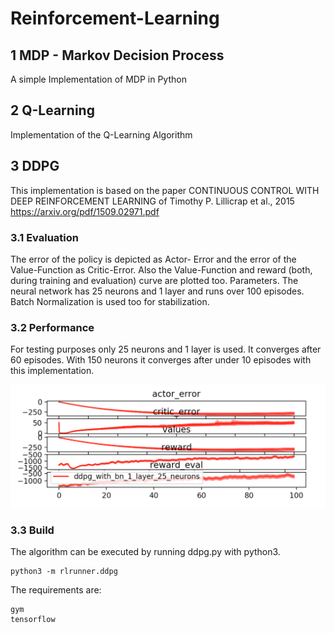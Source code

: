 # Reinforcement-Learning
## 1 MDP - Markov Decision Process 
A simple Implementation of MDP in Python 

## 2 Q-Learning 
Implementation of the Q-Learning Algorithm 

## 3 DDPG
This implementation is based on the paper CONTINUOUS CONTROL WITH DEEP REINFORCEMENT LEARNING of Timothy P. Lillicrap et al., 2015 https://arxiv.org/pdf/1509.02971.pdf

### 3.1 Evaluation
The error of the policy is depicted as Actor- Error and the error of the Value-Function as Critic-Error. Also the Value-Function and reward (both, during training and evaluation) curve are plotted too.
Parameters. The neural network has 25 neurons and 1 layer and runs over 100 episodes. Batch Normalization is used too for stabilization. 

### 3.2 Performance 
For testing purposes only 25 neurons and 1 layer is used. It converges after 60 episodes. With 150 neurons it converges after under 10 episodes with this implementation. 

![pendulum performance](https://github.com/saoudh/Reinforcement-Learning/blob/master/DDPG-master/screenshots/pendulum-performance.png)

### 3.3 Build
The algorithm can be executed by running ddpg.py with python3.

```
python3 -m rlrunner.ddpg
```

The requirements are:

```
gym
tensorflow
```
